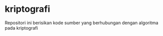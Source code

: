 # kriptografi

Repositori ini berisikan kode sumber yang berhubungan dengan algoritma pada kriptografi
